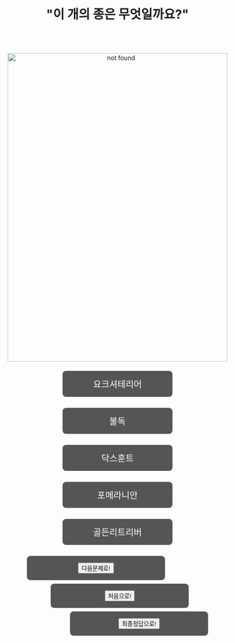 <html>
  <title> 문제1 </title>
  <head>
    <style>
body {
text-align: center;
}
      .button{
        background-color: #555555;
        border: none;
        color: white;
        padding: 15px 32px;
        text-align: center;
        display: inline-block;
        margin: 4px 2px;
        cursor: pointer;
        font-size: 20px;
        border-radius: 8px;
        width: 250px;
      }
      .alert{
        padding: 20px;
        background-color: f44336;
        color: white;
      }
#next {
margin-right: 100px;
}
#first{
margin-left: 100px;
margin-right: 100px;
}
#final{
margin-left: 100px
}
    </style>
<body onload="question()">
  <h1><center> "이 개의 종은 무엇일까요?" </center></h1><br>
  <br>
  <br>
  <img src="http://blogfiles7.naver.net/20130707_201/junsusobagi_1373172601010umt0X_JPEG/Pomeranian-Puppy10.jpg=onclick"
   alt="not found" id="dog" width="500px" height="700px">
  <br>
  <br>
  <input type ="button" value="요크셔테리어" class="button" onclick="alert('A')
  ">
  <br>
  <br>
  <input type ="button" value="불독"  class="button" onclick="alert('U')
  ">
  <br>
  <br>
  <input type ="button" value="닥스훈트" class="button" onclick="alert('N')
  ">
  <br>
  <br>
  <input type ="button" value="포메라니안" class="button" onclick="alert('E')">
  <br>
  <br>
  <input type ="button" value="골든리트리버" class="button" onclick="alert('L')
  ">
  <br>
  <br>
<a href="https://www.w3schools.com/js/tryit.asp?filename=tryjs_alert" id="next" class="button"> <button> 다음문제로! </button></a>
<a href="https://defaultgroup.github.io/START/" id="first" class="button"> <button> 처음으로! </button></a>
<a href="https://defaultgroup.github.io/END/" id="final" class="button"> <button> 최종정답으로! </button></a>
  <br>
  <br>
  <br>
  </body>
</html>

